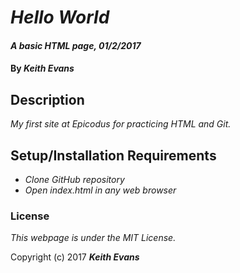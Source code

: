 # _Hello World_

#### _A basic HTML page, 01/2/2017_

#### By _**Keith Evans**_

## Description

_My first site at Epicodus for practicing HTML and Git._

## Setup/Installation Requirements

* _Clone GitHub repository_
* _Open index.html in any web browser_

### License

*This webpage is under the MIT License.*

Copyright (c) 2017 **_Keith Evans_**
